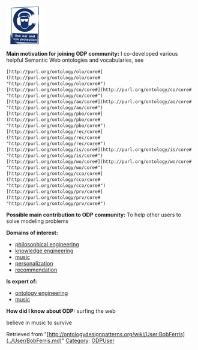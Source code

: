 [![Image:bferris_100x100.png](../images/1/19/Bferris_100x100.png)](../Image/Bferris_100x100.png.md "Image:bferris_100x100.png")




  





__Main motivation for joining ODP community:__ I co-developed various helpful Semantic Web ontologies and vocabularies, see




```
[http://purl.org/ontology/olo/core#](http://purl.org/ontology/olo/core# "http://purl.org/ontology/olo/core#")
[http://purl.org/ontology/co/core#](http://purl.org/ontology/co/core# "http://purl.org/ontology/co/core#")
[http://purl.org/ontology/ao/core#](http://purl.org/ontology/ao/core# "http://purl.org/ontology/ao/core#")
[http://purl.org/ontology/pbo/core#](http://purl.org/ontology/pbo/core# "http://purl.org/ontology/pbo/core#")
[http://purl.org/ontology/rec/core#](http://purl.org/ontology/rec/core# "http://purl.org/ontology/rec/core#")
[http://purl.org/ontology/is/core#](http://purl.org/ontology/is/core# "http://purl.org/ontology/is/core#")
[http://purl.org/ontology/wo/core#](http://purl.org/ontology/wo/core# "http://purl.org/ontology/wo/core#")
[http://purl.org/ontology/cco/core#](http://purl.org/ontology/cco/core# "http://purl.org/ontology/cco/core#")
[http://purl.org/ontology/prv/core#](http://purl.org/ontology/prv/core# "http://purl.org/ontology/prv/core#")

```

__Possible main contribution to ODP community:__ To help other users to solve modeling problems


__Domains of interest:__



* [philosophical engineering](../Community/Philosophical_engineering.md "Community:Philosophical engineering")
* [knowledge engineering](../Community/Knowledge_engineering.md "Community:Knowledge engineering")
* [music](../Community/Music.md "Community:Music")
* [personalization](../Community/Personalization.md "Community:Personalization")
* [recommendation](../Community/Recommendation.md "Community:Recommendation")


__Is expert of:__



* [ontology engineering](../Community/Ontology_engineering.md "Community:Ontology engineering")
* [music](../Community/Music.md "Community:Music")


__How did I know about ODP:__ surfing the web




believe in music to survive





Retrieved from "[http://ontologydesignpatterns.org/wiki/User:BobFerris](../User/BobFerris.md)"
 [Category](http://ontologydesignpatterns.org/wiki/Special:Categories "Special:Categories"): [ODPUser](../Category/ODPUser.md "Category:ODPUser")